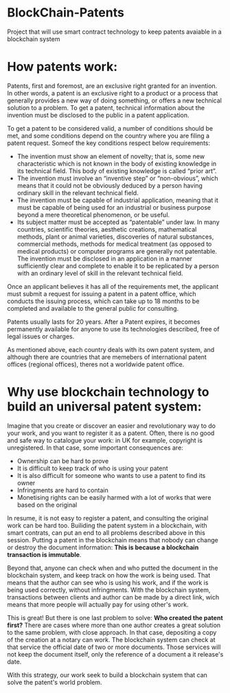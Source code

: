 # BlockChain-Patents
Project that will use smart contract technology to keep patents avaiable in a blockchain system   

# How patents work:
Patents, first and foremost, are an exclusive right granted for an invention. In other words, a patent is an exclusive right to a product or a process that generally provides a new way of doing something, or offers a new technical solution to a problem. To get a patent, technical information about the invention must be disclosed to the public in a patent application.

To get a patent to be considered valid, a number of conditions should be met, and some conditions depend on the country where you are filing a patent request. Someof the key conditions respect below requirements:

* The invention must show an element of novelty; that is, some new characteristic which is not known in the body of existing knowledge in  its technical field. This body of existing knowledge is called “prior art”.
* The invention must involve an “inventive step” or “non-obvious”, which means that it could not be obviously deduced by a person having ordinary skill in the relevant technical field.
* The invention must be capable of industrial application, meaning that it must be capable of being used for an industrial or business purpose beyond a mere theoretical phenomenon, or be useful.
* Its subject matter must be accepted as “patentable” under law. In many countries, scientific theories, aesthetic creations, mathematical methods, plant or animal varieties, discoveries of natural substances, commercial methods, methods for medical treatment (as opposed to medical products) or computer programs are generally not patentable.
The invention must be disclosed in an application in a manner sufficiently clear and complete to enable it to be replicated by a person with an ordinary level of skill in the relevant technical field.

Once an applicant believes it has all of the requirements met, the applicant must submit a request for issuing a patent in a patent office, which conducts the issuing process, which can take up to 18 months to be completed and available to the general public for consulting.

Patents usually lasts for 20 years. After a Patent expires, it becomes permanently available for anyone to use its technologies described, free of legal issues or charges.

As mentioned above, each country deals with its own patent system, and although there are countries that are memebers of international patent offices (regional offices), theres not a worldwide patent office.


# Why use blockchain technology to build an universal patent system:
Imagine that you create or discover an easier and revolutionary way to do your work, and you want to register it as a patent. Often, there is no good and safe way to catalogue your work: in UK for example, copyright is unregistered. In that case, some important consequences are:

* Ownership can be hard to prove
* It is difficult to keep track of who is using your patent
* It is also difficult for someone who wants to use a patent to find its owner
* Infringments are hard to contain
* Monetising rights can be easily harmed with a lot of works that were based on the original

In resume, it is not easy to register a patent, and consulting the original work can be hard too. Builiding the patent system in a blockchain, with smart contrats, can put an end to all problems described above in this session. Putting a patent in the blockchain means that nobody can change or destroy the document information: **This is because a blockchain transaction is immutable**.

Beyond that, anyone can check when and who putted the document in the blockchain system, and keep track on how the work is being used. That means that the author can see who is using his work, and if the work is being used correctly, without infringments. With the blockchain system, transactions between clients and author can be made by a direct link, wich means that more people will actually pay for using other's work.

This is great! But there is one last problem to solve: **Who created the patent first?** There are cases where more than one author creates a great solution to the same problem, with close approach. In that case, depositing a copy of the creation at a notary can work. The blockchain system can check at that service the official date of two or more documents. Those services will not keep the document itself, only the reference of a document a it release's date.

With this strategy, our work seek to build a blockchain system that can solve the patent's world problem. 

